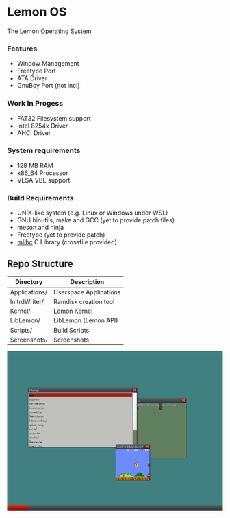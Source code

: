 # Lemon OS

The Lemon Operating System

### Features
- Window Management
- Freetype Port
- ATA Driver
- GnuBoy Port (not incl)

### Work In Progess
- FAT32 Filesystem support
- Intel 8254x Driver
- AHCI Driver

### System requirements
- 128 MB RAM
- x86_64 Processor
- VESA VBE support

### Build Requirements
- UNIX-like system (e.g. Linux or Windows under WSL)
- GNU binutils, make and GCC (yet to provide patch files)
- meson and ninja
- Freetype (yet to provide patch)
- [mlibc](https://github.com/managarm/mlibc) C Library (crossfile provided)

## Repo Structure

| Directory     | Description            |
| ------------- | ---------------------- |
| Applications/ | Userspace Applications |
| InitrdWriter/ | Ramdisk creation tool  |
| Kernel/       | Lemon Kernel           |
| LibLemon/     | LibLemon (Lemon API)   |
| Scripts/      | Build Scripts          |
| Screenshots/  | Screenshots            |

![Lemon OS Screenshot](Screenshots/image.png)
